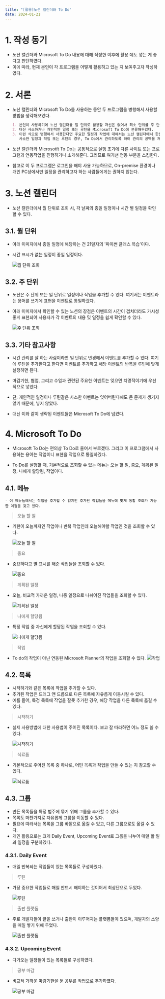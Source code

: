 ```yaml
---
title: "[활용]노션 캘린더와 To Do"
date: 2024-01-21
---
```


# 1. 작성 동기

- 노션 캘린더와 Microsoft To Do 내용에 대해 작성한 이후에 활용 예도 넣는 게 좋다고 판단하였다.
- 이에 따라, 현재 본인이 각 프로그램을 어떻게 활용하고 있는 지 보여주고자 작성하였다.

# 2. 서론

- 노션 캘린더와 Microsoft To Do를 사용하는 동안 두 프로그램을 병행해서 사용할 방법을 생각해보았다.

    ```markdown
    1. 본인이 사용하기에 노션 캘린더를 일 단위로 활용할 자신은 없어서 최소 단위를 주 단위로 설정했다.
    2. 대신 사소하거나 개인적인 일정 또는 루틴을 Microsoft To Do에 분류해두었다.
    3. 이런 식으로 병행해서 사용한다면 주요한 일정과 작업에 대해서는 노션 캘린더에서 한눈에 확인할 수 있고,
       사소한 일정과 작업 또는 루틴의 경우, To Do에서 관리하도록 하여 관리의 공백을 채울 수 있다.
    ```

- 노션 캘린더와 Microsotft To Do는 공통적으로 실행 초기에 다른 사이트 또는 프로그램과 연동작업을 진행하거나 소개해준다. 그러므로 여기선 연동 부분을 스킵한다.

- 참고로 이 두 프로그램은 로그인을 해야 사용 가능하므로, On-premise 환경이나 개인 PC상에서만 일정을 관리하고자 하는 사람들에게는 권하지 않는다.


# 3. 노션 캘린더

- 노션 캘린더에서 월 단위로 조회 시, 각 날짜의 종일 일정이나 시간 별 일정을 확인할 수 있다.

## 3.1. 월 단위

- 아래 이미지에서 종일 일정에 해당하는 건 21일자의 '파이썬 클래스 복습'이다.
- 시간 표시가 없는 일정이 종일 일정이다.

    ![월 단위 조회](https://devshin-91.github.io/fig/hard_work/notion_cal_img/NotionCal1.JPG)

## 3.2. 주 단위

- 노션은 주 단위 또는 일 단위로 일정이나 작업을 추가할 수 있다. 여기서는 이벤트라는 용어를 쓰기에 표현을 이벤트로 통일하겠다. 
- 아래 이미지에서 확인할 수 있는 노션의 장점은 이벤트의 시간이 겹치더라도 가시성 좋게 표현되어 사용자가 각 이벤트의 내용 및 일정을 쉽게 확인할 수 있다.

    ![주 단위 조회](https://devshin-91.github.io/fig/hard_work/notion_cal_img/NotionCal2.JPG)

## 3.3. 기타 참고사항

- 시간 관리를 잘 하는 사람이라면 일 단위로 변경해서 이벤트를 추가할 수 있다. 여기에 루틴을 추가한다고 한다면 이벤트를 추가하고 해당 이벤트의 반복을 루틴에 맞게 설정하면 된다.

- 마감기한, 협업, 그리고 수업과 관련된 주요한 이벤트는 잊으면 치명적이기에 우선적으로 넣었다.
- 단, 개인적인 일정이나 루틴같은 사소한 이벤트는 잊어버린다해도 큰 문제가 생기지 않기 때문에, 넣지 않았다.
- 대신 이와 같이 생략된 이벤트들은 Microsoft To Do에 넘겼다.

# 4. Microsoft To Do

- Microsoft To Do는 편의상 To Do로 줄여서 부르겠다. 그리고 이 프로그램에서 사용하는 용어는 작업이니 표현을 작업으로 통일하겠다. 

- To Do를 실행할 때, 기본적으로 조회할 수 있는 메뉴는 오늘 할 일, 중요, 계획된 일정, 나에게 할당됨, 작업이다.

## 4.1. 메뉴

    - 이 메뉴들에서는 작업을 추가할 수 없지만 추가된 작업들을 메뉴에 맞게 통합 조회가 가능한 이점을 갖고 있다.

> 오늘 할 일

- 기한이 오늘까지인 작업이나 반복 작업인데 오늘해야할 작업인 것을 조회할 수 있다.

    ![오늘 할 일](https://devshin-91.github.io/fig/hard_work/to_do_img/Todo1.JPG)

> 중요

- 중요하다고 별 표시를 해준 작업들을 조회할 수 있다.

    ![중요](https://devshin-91.github.io/fig/hard_work/to_do_img/Todo2.JPG)

> 계획된 일정

- 오늘, 비교적 가까운 일정, 나중 일정으로 나뉘어진 작업들을 조회할 수 있다.

    ![계획된 일정](https://devshin-91.github.io/fig/hard_work/to_do_img/Todo3.JPG)

> 나에게 할당됨

- 특정 작업 중 자신에게 할당된 작업을 조회할 수 있다.

    ![나에게 할당됨](https://devshin-91.github.io/fig/hard_work/to_do_img/Todo4.JPG)

> 작업 

- To do의 작업이 아닌 연동된 Microsoft Planner의 작업을 조회할 수 있다.
    ![작업](https://devshin-91.github.io/fig/hard_work/to_do_img/Todo5.JPG)

## 4.2. 목록

- 시작하기와 같은 목록에 작업을 추가할 수 있다.
- 추가된 작업은 드래그 앤 드롭으로 다른 목록에 자유롭게 이동시킬 수 있다.
- 예를 들어, 특정 목록에 작업을 잘못 추가한 경우, 해당 작업을 다른 목록에 옯길 수 있다.

> 시작하기

- 실제 사용방법에 대한 사용법이 주어진 목록이다. 보고 잘 따라하면 어느 정도 쓸 수 있다.

    ![시작하기](https://devshin-91.github.io/fig/hard_work/to_do_img/Todo6.JPG)

> 식료품

- 기본적으로 주어진 목록 중 하나로, 어떤 목록과 작업을 만들 수 있는 지 참고할 수 있다.

    ![식료품](https://devshin-91.github.io/fig/hard_work/to_do_img/Todo7.JPG)

## 4.3. 그룹
- 만든 목록들을 특정 범주에 묶기 위해 그룹을 추가할 수 있다.
- 목록도 마찬가지로 자유롭게 그룹을 이동할 수 있다.
- 필요에 따라서는 목록을 그룹 바깥으로 옮길 수 있고, 다른 그룹으로도 옮길 수 있다.
- 개인 활용으로는 크게 Daily Event, Upcoming Event로 그룹을 나누어 매일 할 일과 일정을 구분하였다.

### 4.3.1. Daily Event  

- 매일 반복되는 작업들이 있는 목록들로 구성하였다.

> 루틴

- 가장 중요한 작업들로 매일 반드시 해야하는 것이어서 최상단으로 두었다.

    ![루틴](https://devshin-91.github.io/fig/hard_work/to_do_img/Todo8.JPG)

> 출판 플랫폼

- 주로 개발자들이 글을 쓰거나 출판이 이루어지는 플랫폼들이 있으며, 개발자의 소양을 매일 쌓기 위해 두었다.

    ![출판 플랫폼](https://devshin-91.github.io/fig/hard_work/to_do_img/Todo9.JPG)

### 4.3.2. Upcoming Event

- 다가오는 일정들이 있는 목록들로 구성하였다.

> 공부 마감

- 비교적 가까운 마감기한을 둔 공부를 작업으로 추가하였다.

    ![공부 마감](https://devshin-91.github.io/fig/hard_work/to_do_img/Todo10.JPG)
